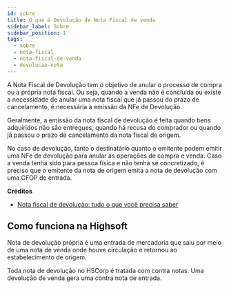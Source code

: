 ```yaml
---
id: sobre
title: O que é Devolução de Nota Fiscal de venda
sidebar_label: Sobre
sidebar_position: 1
tags:
  - sobre
  - nota-fiscal
  - nota-fiscal-de-venda
  - devolucao-nota
---
```


A Nota Fiscal de Devolução tem o objetivo de anular o processo de compra ou a própria nota fiscal. Ou seja, quando a venda não é concluída ou existe a necessidade de anular uma nota fiscal que já passou do prazo de cancelamento, é necessária a emissão da NFe de Devolução.

Geralmente, a emissão da nota fiscal de devolução é feita quando bens adquiridos não são entregues, quando há recusa do comprador ou quando já passou o prazo de cancelamento da nota fiscal de origem.

No caso de devolução, tanto o destinatário quanto o emitente podem emitir uma NFe de devolução para anular as operações de compra e venda. Caso a venda tenha sido para pessoa física e não tenha se concretizado, é preciso que o emitente da nota de origem emita a nota de devolução com uma CFOP de entrada.

**Créditos**

- [Nota fiscal de devolução: tudo o que você precisa saber](https://www.senior.com.br/blog/nota-fiscal-de-devolucao-tudo-o-que-voce-precisa-saber)

## Como funciona na Highsoft

Nota de devolução própria é uma entrada de mercadoria que saiu por meio de uma nota de venda onde houve circulação e retornou ao estabelecimento de origem.

Toda nota de devolução no HSCorp é tratada com contra notas. Uma devolução de venda gera uma contra nota de entrada.
